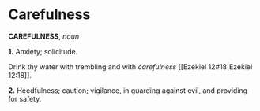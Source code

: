 # Carefulness

**CAREFULNESS**, _noun_

**1.** Anxiety; solicitude.

Drink thy water with trembling and with _carefulness_ [[Ezekiel 12#18|Ezekiel 12:18]].

**2.** Heedfulness; caution; vigilance, in guarding against evil, and providing for safety.